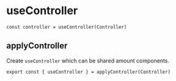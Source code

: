# useController

```
const controller = useController(Controller)
```

## applyController

Create `useController` which can be shared amount components.

```
export const { useController } = applyController(Controller)
```

